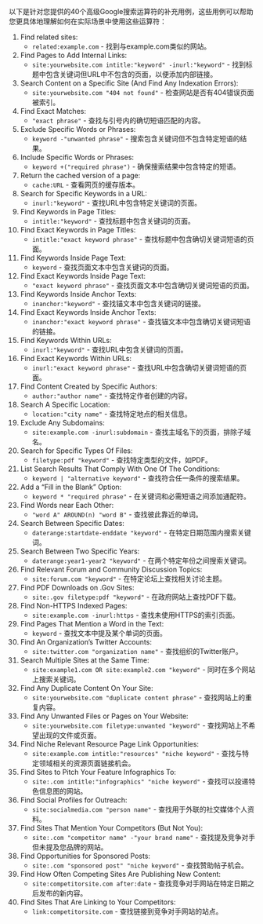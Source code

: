 以下是针对您提供的40个高级Google搜索运算符的补充用例，这些用例可以帮助您更具体地理解如何在实际场景中使用这些运算符：
1. Find related sites:
   - `related:example.com` - 找到与example.com类似的网站。
2. Find Pages to Add Internal Links:
   - `site:yourwebsite.com intitle:"keyword" -inurl:"keyword"` - 找到标题中包含关键词但URL中不包含的页面，以便添加内部链接。
3. Search Content on a Specific Site (And Find Any Indexation Errors):
   - `site:yourwebsite.com "404 not found"` - 检查网站是否有404错误页面被索引。
4. Find Exact Matches:
   - `"exact phrase"` - 查找与引号内的确切短语匹配的内容。
5. Exclude Specific Words or Phrases:
   - `keyword -"unwanted phrase"` - 搜索包含关键词但不包含特定短语的结果。
6. Include Specific Words or Phrases:
   - `keyword +("required phrase")` - 确保搜索结果中包含特定的短语。
7. Return the cached version of a page:
   - `cache:URL` - 查看网页的缓存版本。
8. Search for Specific Keywords in a URL:
   - `inurl:"keyword"` - 查找URL中包含特定关键词的页面。
9. Find Keywords in Page Titles:
   - `intitle:"keyword"` - 查找标题中包含关键词的页面。
10. Find Exact Keywords in Page Titles:
    - `intitle:"exact keyword phrase"` - 查找标题中包含确切关键词短语的页面。
11. Find Keywords Inside Page Text:
    - `keyword` - 查找页面文本中包含关键词的页面。
12. Find Exact Keywords Inside Page Text:
    - `"exact keyword phrase"` - 查找页面文本中包含确切关键词短语的页面。
13. Find Keywords Inside Anchor Texts:
    - `inanchor:"keyword"` - 查找锚文本中包含关键词的链接。
14. Find Exact Keywords Inside Anchor Texts:
    - `inanchor:"exact keyword phrase"` - 查找锚文本中包含确切关键词短语的链接。
15. Find Keywords Within URLs:
    - `inurl:"keyword"` - 查找URL中包含关键词的页面。
16. Find Exact Keywords Within URLs:
    - `inurl:"exact keyword phrase"` - 查找URL中包含确切关键词短语的页面。
17. Find Content Created by Specific Authors:
    - `author:"author name"` - 查找特定作者创建的内容。
18. Search A Specific Location:
    - `location:"city name"` - 查找特定地点的相关信息。
19. Exclude Any Subdomains:
    - `site:example.com -inurl:subdomain` - 查找主域名下的页面，排除子域名。
20. Search for Specific Types Of Files:
    - `filetype:pdf "keyword"` - 查找特定类型的文件，如PDF。
21. List Search Results That Comply With One Of The Conditions:
    - `keyword | "alternative keyword"` - 查找符合任一条件的搜索结果。
22. Add a “Fill in the Blank” Option:
    - `keyword * "required phrase"` - 在关键词和必需短语之间添加通配符。
23. Find Words near Each Other:
    - `"word A" AROUND(n) "word B"` - 查找彼此靠近的单词。
24. Search Between Specific Dates:
    - `daterange:startdate-enddate "keyword"` - 在特定日期范围内搜索关键词。
25. Search Between Two Specific Years:
    - `daterange:year1-year2 "keyword"` - 在两个特定年份之间搜索关键词。
26. Find Relevant Forum and Community Discussion Topics:
    - `site:forum.com "keyword"` - 在特定论坛上查找相关讨论主题。
27. Find PDF Downloads on .Gov Sites:
    - `site:.gov filetype:pdf "keyword"` - 在政府网站上查找PDF下载。
28. Find Non-HTTPS Indexed Pages:
    - `site:example.com -inurl:https` - 查找未使用HTTPS的索引页面。
29. Find Pages That Mention a Word in the Text:
    - `keyword` - 查找文本中提及某个单词的页面。
30. Find An Organization’s Twitter Accounts:
    - `site:twitter.com "organization name"` - 查找组织的Twitter账户。
31. Search Multiple Sites at the Same Time:
    - `site:example1.com OR site:example2.com "keyword"` - 同时在多个网站上搜索关键词。
32. Find Any Duplicate Content On Your Site:
    - `site:yourwebsite.com "duplicate content phrase"` - 查找网站上的重复内容。
33. Find Any Unwanted Files or Pages on Your Website:
    - `site:yourwebsite.com filetype:unwanted "keyword"` - 查找网站上不希望出现的文件或页面。
34. Find Niche Relevant Resource Page Link Opportunities:
    - `site:example.com intitle:"resources" "niche keyword"` - 查找与特定领域相关的资源页面链接机会。
35. Find Sites to Pitch Your Feature Infographics To:
    - `site:.com intitle:"infographics" "niche keyword"` - 查找可以投递特色信息图的网站。
36. Find Social Profiles for Outreach:
    - `site:socialmedia.com "person name"` - 查找用于外联的社交媒体个人资料。
37. Find Sites That Mention Your Competitors (But Not You):
    - `site:.com "competitor name" -"your brand name"` - 查找提及竞争对手但未提及您品牌的网站。
38. Find Opportunities for Sponsored Posts:
    - `site:.com "sponsored post" "niche keyword"` - 查找赞助帖子机会。
39. Find How Often Competing Sites Are Publishing New Content:
    - `site:competitorsite.com after:date` - 查找竞争对手网站在特定日期之后发布的新内容。
40. Find Sites That Are Linking to Your Competitors:
    - `link:competitorsite.com` - 查找链接到竞争对手网站的站点。
